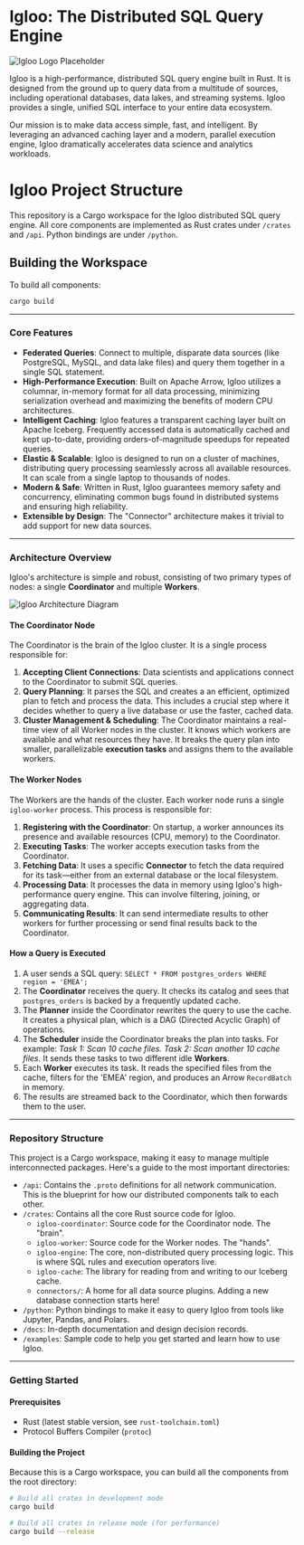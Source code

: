 # Igloo: The Distributed SQL Query Engine

![Igloo Logo Placeholder](https://placehold.co/600x300/172554/ffffff?text=Igloo)

Igloo is a high-performance, distributed SQL query engine built in Rust. It is designed from the ground up to query data from a multitude of sources, including operational databases, data lakes, and streaming systems. Igloo provides a single, unified SQL interface to your entire data ecosystem.

Our mission is to make data access simple, fast, and intelligent. By leveraging an advanced caching layer and a modern, parallel execution engine, Igloo dramatically accelerates data science and analytics workloads.

# Igloo Project Structure

This repository is a Cargo workspace for the Igloo distributed SQL query engine. All core components are implemented as Rust crates under `/crates` and `/api`. Python bindings are under `/python`.

## Building the Workspace

To build all components:

```bash
cargo build
```

---

### Core Features

* **Federated Queries**: Connect to multiple, disparate data sources (like PostgreSQL, MySQL, and data lake files) and query them together in a single SQL statement.
* **High-Performance Execution**: Built on Apache Arrow, Igloo utilizes a columnar, in-memory format for all data processing, minimizing serialization overhead and maximizing the benefits of modern CPU architectures.
* **Intelligent Caching**: Igloo features a transparent caching layer built on Apache Iceberg. Frequently accessed data is automatically cached and kept up-to-date, providing orders-of-magnitude speedups for repeated queries.
* **Elastic & Scalable**: Igloo is designed to run on a cluster of machines, distributing query processing seamlessly across all available resources. It can scale from a single laptop to thousands of nodes.
* **Modern & Safe**: Written in Rust, Igloo guarantees memory safety and concurrency, eliminating common bugs found in distributed systems and ensuring high reliability.
* **Extensible by Design**: The "Connector" architecture makes it trivial to add support for new data sources.

---

### Architecture Overview

Igloo's architecture is simple and robust, consisting of two primary types of nodes: a single **Coordinator** and multiple **Workers**.

![Igloo Architecture Diagram](https://placehold.co/800x450/e0f2fe/172554?text=Coordinator-Worker%20Architecture)

#### The Coordinator Node

The Coordinator is the brain of the Igloo cluster. It is a single process responsible for:

1.  **Accepting Client Connections**: Data scientists and applications connect to the Coordinator to submit SQL queries.
2.  **Query Planning**: It parses the SQL and creates a an efficient, optimized plan to fetch and process the data. This includes a crucial step where it decides whether to query a live database or use the faster, cached data.
3.  **Cluster Management & Scheduling**: The Coordinator maintains a real-time view of all Worker nodes in the cluster. It knows which workers are available and what resources they have. It breaks the query plan into smaller, parallelizable **execution tasks** and assigns them to the available workers.

#### The Worker Nodes

The Workers are the hands of the cluster. Each worker node runs a single `igloo-worker` process. This process is responsible for:

1.  **Registering with the Coordinator**: On startup, a worker announces its presence and available resources (CPU, memory) to the Coordinator.
2.  **Executing Tasks**: The worker accepts execution tasks from the Coordinator.
3.  **Fetching Data**: It uses a specific **Connector** to fetch the data required for its task—either from an external database or the local filesystem.
4.  **Processing Data**: It processes the data in memory using Igloo's high-performance query engine. This can involve filtering, joining, or aggregating data.
5.  **Communicating Results**: It can send intermediate results to other workers for further processing or send final results back to the Coordinator.

#### How a Query is Executed

1.  A user sends a SQL query: `SELECT * FROM postgres_orders WHERE region = 'EMEA';`
2.  The **Coordinator** receives the query. It checks its catalog and sees that `postgres_orders` is backed by a frequently updated cache.
3.  The **Planner** inside the Coordinator rewrites the query to use the cache. It creates a physical plan, which is a DAG (Directed Acyclic Graph) of operations.
4.  The **Scheduler** inside the Coordinator breaks the plan into tasks. For example: *Task 1: Scan 10 cache files. Task 2: Scan another 10 cache files.* It sends these tasks to two different idle **Workers**.
5.  Each **Worker** executes its task. It reads the specified files from the cache, filters for the 'EMEA' region, and produces an Arrow `RecordBatch` in memory.
6.  The results are streamed back to the Coordinator, which then forwards them to the user.

---

### Repository Structure

This project is a Cargo workspace, making it easy to manage multiple interconnected packages. Here's a guide to the most important directories:

* `/api`: Contains the `.proto` definitions for all network communication. This is the blueprint for how our distributed components talk to each other.
* `/crates`: Contains all the core Rust source code for Igloo.
    * `igloo-coordinator`: Source code for the Coordinator node. The "brain".
    * `igloo-worker`: Source code for the Worker nodes. The "hands".
    * `igloo-engine`: The core, non-distributed query processing logic. This is where SQL rules and execution operators live.
    * `igloo-cache`: The library for reading from and writing to our Iceberg cache.
    * `connectors/`: A home for all data source plugins. Adding a new database connection starts here!
* `/python`: Python bindings to make it easy to query Igloo from tools like Jupyter, Pandas, and Polars.
* `/docs`: In-depth documentation and design decision records.
* `/examples`: Sample code to help you get started and learn how to use Igloo.

---

### Getting Started

#### Prerequisites

* Rust (latest stable version, see `rust-toolchain.toml`)
* Protocol Buffers Compiler (`protoc`)

#### Building the Project

Because this is a Cargo workspace, you can build all the components from the root directory:

```bash
# Build all crates in development mode
cargo build

# Build all crates in release mode (for performance)
cargo build --release
